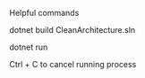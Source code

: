Helpful commands

dotnet build CleanArchitecture.sln

dotnet run

Ctrl + C to cancel running process 